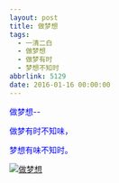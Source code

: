 ```yaml
---
layout: post
title: 做梦想
tags:
  - 一清二白
  - 做梦想
  - 做梦有时
  - 梦想不知时
abbrlink: 5129
date: 2016-01-16 00:00:00
---
```


<!-- build time:Sat Jun 23 2018 12:05:15 GMT+0800 (中国标准时间) -->

<span style="color:#00f">做梦想--</span>

<span style="color:#00f">做梦有时不知味，</span>

<span style="color:#00f">梦想有味不知时。</span>

<span style="color:#00f">[![做梦想](http://image.bmqy.net/uploads/2016/01/2016011615040432-169x300.png)](http://www.bmqy.net/uploads/2016/01/2016011615040432.png)</span>
<!-- rebuild by neat -->